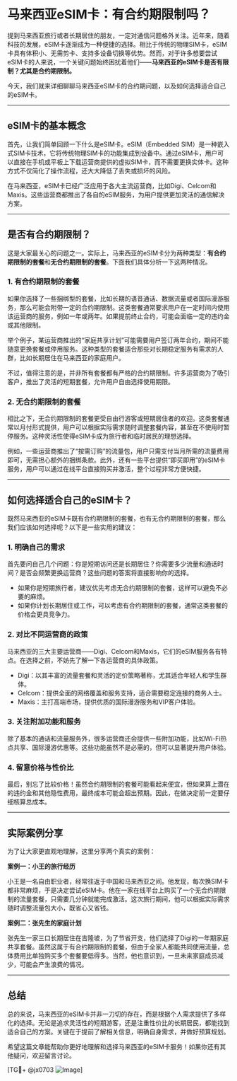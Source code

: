 # 马来西亚eSIM卡：有合约期限制吗？

提到马来西亚旅行或者长期居住的朋友，一定对通信问题格外关注。近年来，随着科技的发展，eSIM卡逐渐成为一种便捷的选择。相比于传统的物理SIM卡，eSIM卡具有体积小、无需剪卡、支持多设备切换等优势。然而，对于许多想要尝试eSIM卡的人来说，一个关键问题始终困扰着他们——**马来西亚的eSIM卡是否有限制？尤其是合约期限制。**

今天，我们就来详细聊聊马来西亚eSIM卡的合约期问题，以及如何选择适合自己的eSIM卡。

---

## eSIM卡的基本概念

首先，让我们简单回顾一下什么是eSIM卡。eSIM（Embedded SIM）是一种嵌入式SIM卡技术，它将传统物理SIM卡的功能集成到设备中。通过eSIM卡，用户可以直接在手机或平板上下载运营商提供的虚拟SIM卡，而不需要更换实体卡。这种方式不仅简化了操作流程，还大大降低了丢失或损坏的风险。

在马来西亚，eSIM卡已经广泛应用于各大主流运营商，比如Digi、Celcom和Maxis。这些运营商都推出了各自的eSIM服务，为用户提供更加灵活的通信解决方案。

---

## 是否有合约期限制？

这是大家最关心的问题之一。实际上，马来西亚的eSIM卡分为两种类型：**有合约期限制的套餐**和**无合约期限制的套餐**。下面我们具体分析一下这两种情况。

### 1. **有合约期限制的套餐**
  
如果你选择了一些捆绑型的套餐，比如长期的语音通话、数据流量或者国际漫游服务，那么可能会附带一定的合约期限制。这类套餐通常要求用户在一定时间内使用该运营商的服务，例如一年或两年。如果提前终止合约，可能会面临一定的违约金或其他限制。

举个例子，某运营商推出的“家庭共享计划”可能需要用户签订两年合约，期间不能随意更换套餐或停用服务。这种类型的套餐适合那些对长期稳定服务有需求的人群，比如长期居住在马来西亚的家庭用户。

不过，值得注意的是，并非所有套餐都有严格的合约期限制。许多运营商为了吸引客户，推出了灵活的短期套餐，允许用户自由选择使用期限。

### 2. **无合约期限制的套餐**

相比之下，无合约期限制的套餐更受自由行游客或短期居住者的欢迎。这类套餐通常以月付形式提供，用户可以根据实际需求随时调整套餐内容，甚至在不使用时暂停服务。这种灵活性使得eSIM卡成为旅行者和临时居民的理想选择。

例如，一些运营商推出了“按需订购”的流量包，用户只需支付当月所需的流量费用即可，无需担心额外的捆绑条款。此外，还有一些平台提供“即买即用”的eSIM卡服务，用户可以通过在线平台直接购买并激活，整个过程非常方便快捷。

---

## 如何选择适合自己的eSIM卡？

既然马来西亚的eSIM卡既有合约期限制的套餐，也有无合约期限制的套餐，那么我们应该如何选择呢？以下是一些实用的建议：

### 1. **明确自己的需求**

首先要问自己几个问题：你是短期访问还是长期居住？你需要多少流量和通话时间？是否会频繁更换运营商？这些问题的答案将直接影响你的选择。

- 如果你是短期旅行者，建议优先考虑无合约期限制的套餐，这样可以避免不必要的麻烦。
- 如果你计划长期居住或工作，可以考虑有合约期限制的套餐，通常这类套餐的价格会更具竞争力。

### 2. **对比不同运营商的政策**

马来西亚的三大主要运营商——Digi、Celcom和Maxis，它们的eSIM服务各有特点。在选择之前，不妨先了解一下各运营商的具体政策。

- Digi：以其丰富的流量套餐和灵活的定价策略著称，尤其适合年轻人和学生群体。
- Celcom：提供全面的网络覆盖和服务支持，适合需要稳定连接的商务人士。
- Maxis：主打高端市场，提供优质的国际漫游服务和VIP客户体验。

### 3. **关注附加功能和服务**

除了基本的通话和流量服务外，很多运营商还会提供一些附加功能，比如Wi-Fi热点共享、国际漫游优惠等。这些功能虽然不是必需的，但可以显著提升用户体验。

### 4. **留意价格与性价比**

最后，别忘了比较价格！虽然合约期限制的套餐可能看起来便宜，但如果算上潜在的违约金和其他隐性费用，最终成本可能会超出预期。因此，在做决定前一定要仔细核算总成本。

---

## 实际案例分享

为了让大家更直观地理解，这里分享两个真实的案例：

**案例一：小王的旅行经历**

小王是一名自由职业者，经常往返于中国和马来西亚之间。他发现，每次换SIM卡都非常麻烦，于是决定尝试eSIM卡。他在一家在线平台上购买了一个无合约期限制的流量套餐，只需要几分钟就能完成激活。这次旅行期间，他可以根据实际需求随时调整流量包大小，既省心又省钱。

**案例二：张先生的家庭计划**

张先生一家三口长期居住在吉隆坡，为了节省开支，他们选择了Digi的一年期家庭共享套餐。虽然这属于有合约期限制的套餐，但由于全家人都能共同使用流量，总体费用比单独购买多个套餐要低得多。当然，他也意识到，一旦未来家庭成员减少，可能会产生浪费的情况。

---

## 总结

总的来说，马来西亚的eSIM卡并非一刀切的存在，而是根据个人需求提供了多样化的选择。无论是追求灵活性的短期游客，还是注重性价比的长期居民，都能找到适合自己的方案。关键在于提前了解相关信息，明确自身需求，并做好预算规划。

希望这篇文章能帮助你更好地理解和选择马来西亚的eSIM卡服务！如果你还有其他疑问，欢迎留言讨论。

[TG💪+ @jx0703 ![Image](https://github.com/user-attachments/assets/dbca1d08-cadb-493c-b0ec-ad6f7a83f270)]